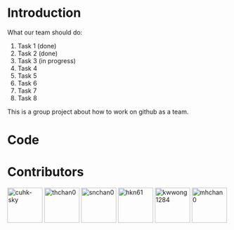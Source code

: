 # Introduction
What our team should do:
1. Task 1 (done)
2. Task 2 (done)
3. Task 3 (in progress)
4. Task 4
5. Task 5
6. Task 6
7. Task 7
8. Task 8

This is a group project about how to work on github as a team.

# Code

# Contributors
[//]: contributor-faces

<a href="https://github.com/project-team-p"><img src="https://avatars.githubusercontent.com/u/81818993?v=4" title="cuhk-sky" width="80" height="80"></a>
<a href="https://github.com/project-team-p"><img src="https://avatars.githubusercontent.com/u/79506245?s=400&v=4" title="thchan0" width="80" height="80"></a>
<a href="https://github.com/project-team-p"><img src="https://avatars.githubusercontent.com/u/79616590?s=50&v=4" title="snchan0" width="80" height="80"></a>
<a href="https://github.com/project-team-p"><img src="https://avatars.githubusercontent.com/u/71131727?s=50&v=4" title="hkn61" width="80" height="80"></a>
<a href="https://github.com/project-team-p"><img src="https://avatars.githubusercontent.com/u/79504961?s=50&v=4" title="kwwong1284" width="80" height="80"></a>
<a href="https://github.com/project-team-p"><img src="https://avatars.githubusercontent.com/u/79506281?s=50&v=4" title="mhchan0" width="80" height="80"></a>

[//]: contributor-faces

